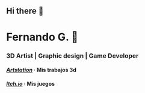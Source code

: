 ## Hi there 👋

<!--
**catalista/catalista** is a ✨ _special_ ✨ repository because its `README.md` (this file) appears on your GitHub profile.

Here are some ideas to get you started:

- 🔭 I’m currently working on ...
- 🌱 I’m currently learning ...
- 👯 I’m looking to collaborate on ...
- 🤔 I’m looking for help with ...
- 💬 Ask me about ...
- 📫 How to reach me: ...
- 😄 Pronouns: ...
- ⚡ Fun fact: ...
-->

# Fernando G. 🎨
### 3D Artist | Graphic design | Game Developer
#### ***[Artstation](https://catalista.artstation.com)***  · Mis trabajos 3d
#### ***[Itch.io](https://catalista.itch.io)***  · Mis juegos

<!--
**Ubicación:** Madrid, España  
**Contacto:** [Sitio web personal](https://linktr.ee/catalista)

---

## 🎨 **Acerca de mí**
Con formación en Bellas Artes y más de diez años de experiencia, mi pasión por la informática y la animación en 3D me ha llevado a trabajar en diversas disciplinas creativas. Mis áreas principales son:

- **Producción 3D** (Blender, Maya, 3DS Max, ZBrush, Photoshop):
  - Modelado (high y low poly), mapeo UV, shading, texturizado, rigging y animación.
- **Diseño gráfico** (Photoshop, InDesign, Illustrator):
  - Retoque fotográfico, creación de imágenes e ilustraciones, maquetación.
- **Edición de video y post-producción** (Premiere Pro, After Effects):
  - Videos para presentaciones y proyectos.

Actualmente, exploro el uso de motores de videojuegos (Unreal Engine y Unity) e inteligencia artificial orientada a la creación de imágenes (ComfyUI).

---

## 💼 **Experiencia**
### **3D Artist | Diseñador Gráfico | Game Developer**
_Estatus:_ En búsqueda activa de empleo _(Mar 2022 - Actualidad)_  
- Especialización en modelado de props, personajes y entornos.
- Herramientas: Blender, Maya, Unreal Engine, Unity, Photoshop, After Effects.

### **Product Designer - Graphic Designer - 3D**  
_H91 INVESTMENTS S.L._ _(Ago 2021 - Feb 2022)_  
- Diseño de packaging cumpliendo normativas.
- Modelado y animación 3D para visualización.
- Supervisión de proveedores internacionales.

### **3D - Graphic Designer**  
_El Corte Inglés_ _(Sep 2010 - Jun 2021)_  
- Diseño de campañas publicitarias y presentación de proyectos 3D.
- Maquetación a nivel nacional con Adobe Suite.

---

## 📚 **Educación**
- **Centro de Referencia Nacional en Desarrollo Informático y Comunicaciones (Getafe)**:  
  - Desarrollo de videojuegos con Unreal Engine 5 (2023-2024)
  - Desarrollo de videojuegos con Unity (2023)
- **Universidad Complutense de Madrid**:  
  - Licenciatura en Bellas Artes (1999-2005)

---

## 🏆 **Certificaciones y Cursos**
- Autodesk Maya (2007)
- Creación de Retratos 3D Realistas (2022)
- Diseño de videojuegos (2022)

---

## 🗣️ **Idiomas**
- Español: Nativo/Bilingüe  
- Inglés: Competencia básica limitada  
- Italiano: Competencia básica profesional  

---

**¡Descubre más sobre mí!**  
[Portafolio y enlaces](https://linktr.ee/catalista)

-->
